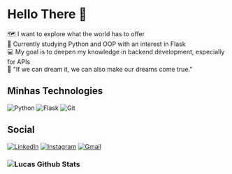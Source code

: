 # Hello There 👋

:world_map: I want to explore what the world has to offer  
:snake: Currently studying Python and OOP with an interest in Flask  
:computer: My goal is to deepen my knowledge in backend development, especially for APIs  
:star2: "If we can dream it, we can also make our dreams come true."

## Minhas Technologies
![Python](https://img.shields.io/badge/python-3670A0?style=for-the-badge&logo=python&logoColor=ffdd54)
![Flask](https://img.shields.io/badge/flask-%23000.svg?style=for-the-badge&logo=flask&logoColor=white)
![Git](https://img.shields.io/badge/git-%23F05033.svg?style=for-the-badge&logo=git&logoColor=white)

## Social

[![LinkedIn](https://img.shields.io/badge/linkedin-%230077B5.svg?style=for-the-badge&logo=linkedin&logoColor=white)](https://www.linkedin.com/in/lucassanches89)
[![Instagram](https://img.shields.io/badge/Instagram-%23E4405F.svg?style=for-the-badge&logo=Instagram&logoColor=white)](https://www.instagram.com/o_sanchess0?igsh=ejkyd2Q5N2FzN2k1)
[![Gmail](https://img.shields.io/badge/Gmail-D14836?style=for-the-badge&logo=gmail&logoColor=white)](mailto:lucasmp.sanches@gmail.com)

### ![Lucas Github Stats](https://github-readme-stats.vercel.app/api?username=sanches8&show_icons=true&theme=github_dark)
